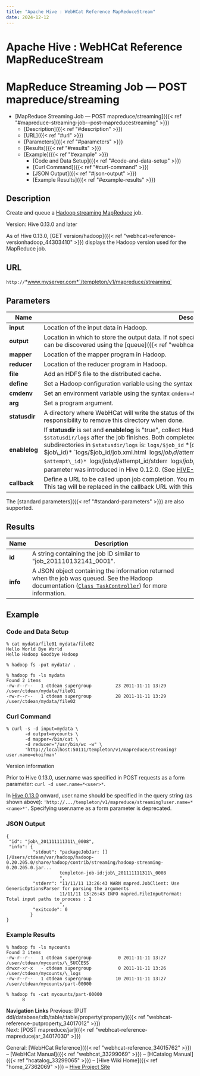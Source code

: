 ```yaml
---
title: "Apache Hive : WebHCat Reference MapReduceStream"
date: 2024-12-12
---
```


# Apache Hive : WebHCat Reference MapReduceStream

# MapReduce Streaming Job — POST mapreduce/streaming

* [MapReduce Streaming Job — POST mapreduce/streaming]({{< ref "#mapreduce-streaming-job--post-mapreducestreaming" >}})
	+ [Description]({{< ref "#description" >}})
	+ [URL]({{< ref "#url" >}})
	+ [Parameters]({{< ref "#parameters" >}})
	+ [Results]({{< ref "#results" >}})
	+ [Example]({{< ref "#example" >}})
		- [Code and Data Setup]({{< ref "#code-and-data-setup" >}})
		- [Curl Command]({{< ref "#curl-command" >}})
		- [JSON Output]({{< ref "#json-output" >}})
		- [Example Results]({{< ref "#example-results" >}})

## Description

Create and queue a [Hadoop streaming MapReduce](http://hadoop.apache.org/docs/stable/streaming.html) job.

Version: Hive 0.13.0 and later

As of Hive 0.13.0, [GET version/hadoop]({{< ref "webhcat-reference-versionhadoop_44303410" >}}) displays the Hadoop version used for the MapReduce job.

## URL

`http://`*www.myserver.com*`/templeton/v1/mapreduce/streaming`

## Parameters

| Name | Description | Required? | Default |
| --- | --- | --- | --- |
| **input** | Location of the input data in Hadoop. | Required | None |
| **output** | Location in which to store the output data. If not specified, WebHCat will store the output in a location that can be discovered using the [queue]({{< ref "webhcat-reference-jobinfo_34017194" >}}) resource. | Optional | See description |
| **mapper** | Location of the mapper program in Hadoop. | Required | None |
| **reducer** | Location of the reducer program in Hadoop. | Required | None |
| **file** | Add an HDFS file to the distributed cache. | Optional | None |
| **define** | Set a Hadoop configuration variable using the syntax `define=NAME=VALUE` | Optional | None |
| **cmdenv** | Set an environment variable using the syntax `cmdenv=NAME=VALUE` | Optional | None |
| **arg** | Set a program argument. | Optional | None |
| **statusdir** | A directory where WebHCat will write the status of the Map Reduce job. If provided, it is the caller's responsibility to remove this directory when done. | Optional | None |
| **enablelog** | If **statusdir** is set and **enablelog** is "true", collect Hadoop job configuration and logs into a directory named `$statusdir/logs` after the job finishes. Both completed and failed attempts are logged. The layout of subdirectories in `$statusdir/logs` is: `logs/$job_id` *(directory for $job\_id)* `logs/$job_id/job.xml.html` `logs/$job_id/$attempt_id` *(directory for $attempt\_id)* `logs/$job_id/$attempt_id/stderr` `logs/$job_id/$attempt_id/stdout` `logs/$job_id/$attempt_id/syslog` This parameter was introduced in Hive 0.12.0. (See [HIVE-4531](https://issues.apache.org/jira/browse/HIVE-4531).) | Optional in Hive 0.12.0+ | None |
| **callback** | Define a URL to be called upon job completion. You may embed a specific job ID into this URL using `$jobId`. This tag will be replaced in the callback URL with this job's job ID. | Optional | None |

The [standard parameters]({{< ref "#standard-parameters" >}}) are also supported.

## Results

| Name | Description |
| --- | --- |
| **id** | A string containing the job ID similar to "job\_201110132141\_0001". |
| **info** | A JSON object containing the information returned when the job was queued. See the Hadoop documentation ([`Class TaskController`](http://hadoop.apache.org/docs/r1.2.1/api/org/apache/hadoop/mapred/TaskController.html)) for more information. |

## Example

### Code and Data Setup

```
% cat mydata/file01 mydata/file02
Hello World Bye World
Hello Hadoop Goodbye Hadoop

% hadoop fs -put mydata/ .

% hadoop fs -ls mydata
Found 2 items
-rw-r--r--   1 ctdean supergroup         23 2011-11-11 13:29 /user/ctdean/mydata/file01
-rw-r--r--   1 ctdean supergroup         28 2011-11-11 13:29 /user/ctdean/mydata/file02

```

### Curl Command

```
% curl -s -d input=mydata \
       -d output=mycounts \
       -d mapper=/bin/cat \
       -d reducer="/usr/bin/wc -w" \
       'http://localhost:50111/templeton/v1/mapreduce/streaming?user.name=ekoifman'

```

Version information

Prior to Hive 0.13.0, user.name was specified in POST requests as a form parameter: `curl -d user.name=*<user>*`.

In [Hive 0.13.0](https://issues.apache.org/jira/browse/HIVE-6576) onward, user.name should be specified in the query string (as shown above): `'http://.../templeton/v1/mapreduce/streaming?user.name=*<name>*'`. Specifying user.name as a form parameter is deprecated.

### JSON Output

```
{
 "id": "job\_201111111311\_0008",
 "info": {
          "stdout": "packageJobJar: [] [/Users/ctdean/var/hadoop/hadoop-0.20.205.0/share/hadoop/contrib/streaming/hadoop-streaming-0.20.205.0.jar...
                    templeton-job-id:job\_201111111311\_0008
                    ",
          "stderr": "11/11/11 13:26:43 WARN mapred.JobClient: Use GenericOptionsParser for parsing the arguments
                    11/11/11 13:26:43 INFO mapred.FileInputFormat: Total input paths to process : 2
                    ",
          "exitcode": 0
         }
}

```

### Example Results

```
% hadoop fs -ls mycounts
Found 3 items
-rw-r--r--   1 ctdean supergroup          0 2011-11-11 13:27 /user/ctdean/mycounts/\_SUCCESS
drwxr-xr-x   - ctdean supergroup          0 2011-11-11 13:26 /user/ctdean/mycounts/\_logs
-rw-r--r--   1 ctdean supergroup         10 2011-11-11 13:27 /user/ctdean/mycounts/part-00000

% hadoop fs -cat mycounts/part-00000
      8

```

**Navigation Links**
Previous: [PUT ddl/database/:db/table/:table/property/:property]({{< ref "webhcat-reference-putproperty_34017012" >}})  
 Next: [POST mapreduce/jar]({{< ref "webhcat-reference-mapreducejar_34017030" >}})

General: [WebHCat Reference]({{< ref "webhcat-reference_34015762" >}}) – [WebHCat Manual]({{< ref "webhcat_33299069" >}}) – [HCatalog Manual]({{< ref "hcatalog_33299065" >}}) – [Hive Wiki Home]({{< ref "home_27362069" >}}) – [Hive Project Site](http://hive.apache.org/)

 

 

